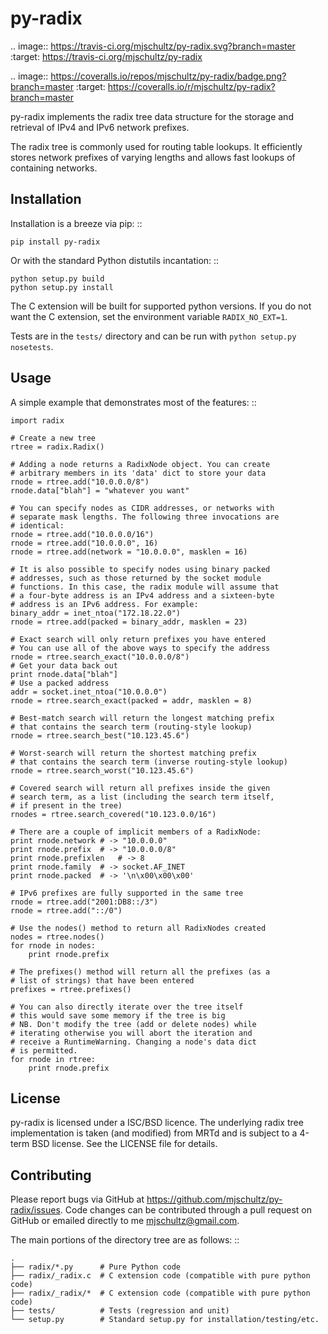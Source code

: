 py-radix
========

.. image:: https://travis-ci.org/mjschultz/py-radix.svg?branch=master
   :target: https://travis-ci.org/mjschultz/py-radix

.. image:: https://coveralls.io/repos/mjschultz/py-radix/badge.png?branch=master
   :target: https://coveralls.io/r/mjschultz/py-radix?branch=master

py-radix implements the radix tree data structure for the storage and
retrieval of IPv4 and IPv6 network prefixes.

The radix tree is commonly used for routing table lookups. It efficiently
stores network prefixes of varying lengths and allows fast lookups of
containing networks.

Installation
------------

Installation is a breeze via pip: ::

    pip install py-radix

Or with the standard Python distutils incantation: ::

	python setup.py build
	python setup.py install

The C extension will be built for supported python versions. If you do not
want the C extension, set the environment variable ``RADIX_NO_EXT=1``.

Tests are in the ``tests/`` directory and can be run with
``python setup.py nosetests``.

Usage
-----

A simple example that demonstrates most of the features: ::

	import radix

	# Create a new tree
	rtree = radix.Radix()

	# Adding a node returns a RadixNode object. You can create
	# arbitrary members in its 'data' dict to store your data
	rnode = rtree.add("10.0.0.0/8")
	rnode.data["blah"] = "whatever you want"

	# You can specify nodes as CIDR addresses, or networks with
	# separate mask lengths. The following three invocations are
	# identical:
	rnode = rtree.add("10.0.0.0/16")
	rnode = rtree.add("10.0.0.0", 16)
	rnode = rtree.add(network = "10.0.0.0", masklen = 16)

	# It is also possible to specify nodes using binary packed
	# addresses, such as those returned by the socket module
	# functions. In this case, the radix module will assume that
	# a four-byte address is an IPv4 address and a sixteen-byte
	# address is an IPv6 address. For example:
	binary_addr = inet_ntoa("172.18.22.0")
	rnode = rtree.add(packed = binary_addr, masklen = 23)

	# Exact search will only return prefixes you have entered
	# You can use all of the above ways to specify the address
	rnode = rtree.search_exact("10.0.0.0/8")
	# Get your data back out
	print rnode.data["blah"]
	# Use a packed address
	addr = socket.inet_ntoa("10.0.0.0")
	rnode = rtree.search_exact(packed = addr, masklen = 8)

	# Best-match search will return the longest matching prefix
	# that contains the search term (routing-style lookup)
	rnode = rtree.search_best("10.123.45.6")

	# Worst-search will return the shortest matching prefix
	# that contains the search term (inverse routing-style lookup)
	rnode = rtree.search_worst("10.123.45.6")

	# Covered search will return all prefixes inside the given
	# search term, as a list (including the search term itself,
	# if present in the tree)
	rnodes = rtree.search_covered("10.123.0.0/16")

	# There are a couple of implicit members of a RadixNode:
	print rnode.network	# -> "10.0.0.0"
	print rnode.prefix	# -> "10.0.0.0/8"
	print rnode.prefixlen	# -> 8
	print rnode.family	# -> socket.AF_INET
	print rnode.packed	# -> '\n\x00\x00\x00'

	# IPv6 prefixes are fully supported in the same tree
	rnode = rtree.add("2001:DB8::/3")
	rnode = rtree.add("::/0")

	# Use the nodes() method to return all RadixNodes created
	nodes = rtree.nodes()
	for rnode in nodes:
		print rnode.prefix

	# The prefixes() method will return all the prefixes (as a
	# list of strings) that have been entered
	prefixes = rtree.prefixes()

	# You can also directly iterate over the tree itself
	# this would save some memory if the tree is big
	# NB. Don't modify the tree (add or delete nodes) while
	# iterating otherwise you will abort the iteration and
	# receive a RuntimeWarning. Changing a node's data dict
	# is permitted.
	for rnode in rtree:
  		print rnode.prefix


License
-------

py-radix is licensed under a ISC/BSD licence. The underlying radix tree 
implementation is taken (and modified) from MRTd and is subject to a 4-term 
BSD license. See the LICENSE file for details.

Contributing
------------

Please report bugs via GitHub at https://github.com/mjschultz/py-radix/issues.
Code changes can be contributed through a pull request on GitHub or emailed
directly to me <mjschultz@gmail.com>.

The main portions of the directory tree are as follows: ::

    .
    ├── radix/*.py      # Pure Python code
    ├── radix/_radix.c  # C extension code (compatible with pure python code)
    ├── radix/_radix/*  # C extension code (compatible with pure python code)
    ├── tests/          # Tests (regression and unit)
    └── setup.py        # Standard setup.py for installation/testing/etc.
